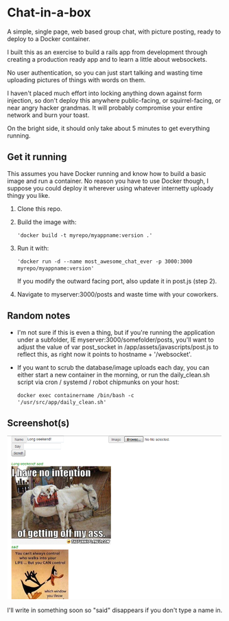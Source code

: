# Chat-in-a-box

A simple, single page, web based group chat, with picture posting, ready to deploy to a Docker container.

I built this as an exercise to build a rails app from development through creating a production ready app and to learn a little about websockets.

No user authentication, so you can just start talking and wasting time uploading pictures of things with words on them.

I haven't placed much effort into locking anything down against form injection, so don't deploy this anywhere public-facing, or squirrel-facing, or near angry hacker grandmas.  It will probably compromise your entire network and burn your toast.

On the bright side, it should only take about 5 minutes to get everything running.

## Get it running

This assumes you have Docker running and know how to build a basic image and run a container.
No reason you have to use Docker though, I suppose you could deploy it wherever using whatever internetty uploady thingy you like.

1.  Clone this repo.

2.  Build the image with:

        'docker build -t myrepo/myappname:version .'

3.  Run it with:

        'docker run -d --name most_awesome_chat_ever -p 3000:3000 myrepo/myappname:version'

    If you modify the outward facing port, also update it in post.js (step 2).

4.  Navigate to myserver:3000/posts and waste time with your coworkers.

## Random notes

*   I'm not sure if this is even a thing, but if you're running the application under a subfolder, IE myserver:3000/somefolder/posts, you'll want to adjust the value of var post_socket in /app/assets/javascripts/post.js to reflect this, as right now it points to hostname + '/websocket'.

*   If you want to scrub the database/image uploads each day, you can either start a new container in the morning, or run the daily_clean.sh script via cron / systemd / robot chipmunks on your host:

        docker exec containername /bin/bash -c '/usr/src/app/daily_clean.sh'

## Screenshot(s)
![Screenshot](chat-screenshot.PNG)

I'll write in something soon so "said" disappears if you don't type a name in.
